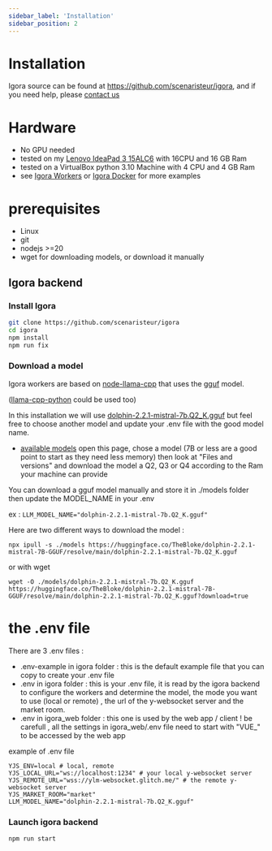 ```yaml
---
sidebar_label: 'Installation'
sidebar_position: 2
---
```




# Installation
Igora source can be found at https://github.com/scenaristeur/igora, and if you need help, please [contact us](https://github.com/scenaristeur/igora/issues)

# Hardware
- No GPU needed
- tested on my [Lenovo IdeaPad 3 15ALC6](https://www.google.com/search?client=firefox-b-lm&q=ideapad+3+15alc6) with 16CPU and 16 GB Ram
- tested on a VirtualBox python 3.10 Machine with 4 CPU and 4 GB Ram
- see [Igora Workers](./Igora%20Protocol/Igora%20workers)  or [Igora Docker](./Igora%20Docker) for more examples


# prerequisites
- Linux
- git
- nodejs >=20
- wget for downloading models, or download it manually

## Igora backend
### Install Igora

```bash
git clone https://github.com/scenaristeur/igora
cd igora
npm install
npm run fix
```

### Download a model

Igora workers are based on [node-llama-cpp](https://withcatai.github.io/node-llama-cpp/) that uses the [gguf](https://www.google.com/search?q=what+is+%22gguf%22+model&client=firefox-b-lm&sca_esv=21cc0bb16a8a9ef4&biw=1440&bih=783&sxsrf=ACQVn0_FOvhng6QJisXUmX43ARBI-ZwHZA%3A1709674828672&ei=TJHnZfHSKLf3kdUP2aOZQA&ved=0ahUKEwjxqOCGi96EAxW3e6QEHdlRBggQ4dUDCBA&uact=5&oq=what+is+%22gguf%22+model&gs_lp=Egxnd3Mtd2l6LXNlcnAiFHdoYXQgaXMgImdndWYiIG1vZGVsMgcQABiABBgTSMEiUJUQWJkacAJ4AJABAJgBd6AB3QWqAQM2LjK4AQPIAQD4AQGYAgmgAqwFwgIKEAAYRxjWBBiwA8ICBhAAGAcYHpgDAIgGAZAGBJIHAzcuMqAHwwk&sclient=gws-wiz-serp) model. 

([llama-cpp-python](https://llama-cpp-python.readthedocs.io/en/latest/) could be used too)

In this installation we will use [dolphin-2.2.1-mistral-7b.Q2_K.gguf](https://huggingface.co/TheBloke/dolphin-2.2.1-mistral-7B-GGUF) but feel free to choose another model and update your .env file with the good model name.

- [available models](https://huggingface.co/TheBloke?search_models=gguf&sort_models=downloads#models) open this page, chose a model (7B or less are a good point to start as they need less memory) then look at "Files and versions" and download the model a Q2, Q3 or Q4 according to the Ram your machine can provide

You can download a gguf model manually and store it in ./models folder then update the MODEL_NAME in your .env 

ex : `LLM_MODEL_NAME="dolphin-2.2.1-mistral-7b.Q2_K.gguf"`

Here are two different ways to download the model :

```
npx ipull -s ./models https://huggingface.co/TheBloke/dolphin-2.2.1-mistral-7B-GGUF/resolve/main/dolphin-2.2.1-mistral-7b.Q2_K.gguf
```

or with wget 

```
wget -O ./models/dolphin-2.2.1-mistral-7b.Q2_K.gguf https://huggingface.co/TheBloke/dolphin-2.2.1-mistral-7B-GGUF/resolve/main/dolphin-2.2.1-mistral-7b.Q2_K.gguf?download=true
```



# the .env file
There are 3 .env files : 
- .env-example in igora folder : this is the default example file that you can copy to create your .env file
- .env in igora folder : this is your .env file, it is read by the igora backend to configure the workers and determine the model, the mode you want to use (local or remote) , the url of the y-websocket server and the market room.
- .env in igora_web folder : this one is used by the web app / client ! be carefull , all the settings in igora_web/.env file need to start with "VUE_" to be accessed by the web app


example of .env file
```
YJS_ENV=local # local, remote
YJS_LOCAL_URL="ws://localhost:1234" # your local y-websocket server
YJS_REMOTE_URL="wss://ylm-websocket.glitch.me/" # the remote y-websocket server
YJS_MARKET_ROOM="market"
LLM_MODEL_NAME="dolphin-2.2.1-mistral-7b.Q2_K.gguf"

```

### Launch igora backend
```bash
npm run start

```